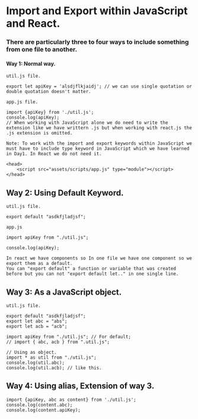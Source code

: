 # Import and Export within JavaScript and React.

### There are particularly three to four ways to include something from one file to another.

#### Way 1: Normal way.
```
util.js file.

export let apiKey = 'alsdjflkjaidj'; // we can use single quotation or double quotation doesn't matter.
```
```
app.js file.

import {apiKey} from './util.js';
console.log(apiKey);
// When working with JavaScript alone we do need to write the extension like we have writtern .js but when working with react.js the .js extension is omitted.
```
```
Note: To work with the import and export keywords within JavaScript we must have to include type keyword in JavaScript which we have learned in Day1. In React we do not need it.

<head>
    <script src="assets/scripts/app.js" type="module"></script>
</head>
```

## Way 2: Using Default Keyword.

```
util.js file.

export default "asdkfjladjsf"; 
```
```
app.js

import apiKey from "./util.js";

console.log(apiKey);

In react we have components so In one file we have one component so we export them as a default.
You can "export default" a function or variable that was created before but you can not "export default let.." in one single line.
```

## Way 3: As a JavaScript object.

```
util.js file.

export default "asdkfjladjsf"; 
export let abc = "abs";
export let acb = "acb";
```
```
import apiKey from "./util.js"; // For default;
// import { abc, acb } from ".util.js";

// Using as object.
import * as util from "./util.js";
console.log(util.abc);
console.log(util.acb); // like this.
```

## Way 4: Using alias, Extension of way 3.
```
import {apiKey, abc as content} from './util.js';
console.log(content.abc);
console.log(content.apiKey);
```
